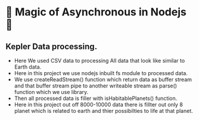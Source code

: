 # 🌟 Magic of Asynchronous in Nodejs 🌟   

## Kepler Data processing.

- Here We used CSV data to processing All data that look like similar to Earth data.
- Here in this project we use nodejs inbuilt fs module to processed data.
- We use createReadStream() function which return data as buffer stream and that buffer stream pipe to another writeable stream as parse() function which we use library.
- Then all processed data is filler with isHabitablePlanets() function.
- Here in this project out off 8000-10000 data there is fillter out only 8 planet which is related to earth and thier possibilties to life at that planet.